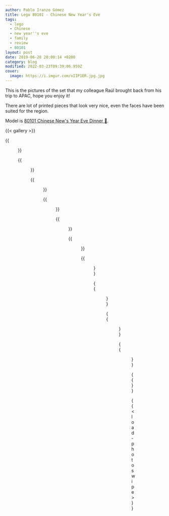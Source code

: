 ```yaml
---
author: Pablo Iranzo Gómez
title: Lego 80101 - Chinese New Year's Eve
tags:
  - lego
  - Chinese
  - new year''s eve
  - family
  - review
  - 80101
layout: post
date: 2019-06-28 20:00:14 +0200
category: blog
modified: 2022-03-23T09:39:06.959Z
cover:
  image: https://i.imgur.com/xIIP1ER.jpg.jpg
---
```


This is the pictures of the set that my colleague Raúl brought back from his trip to APAC, hope you enjoy it!

There are lot of printed pieces that look very nice, even the faces have been suited for the region.

Model is [80101 Chinese New's Year Eve Dinner 🛒](https://www.amazon.es/dp/B07KRFLDLN?tag=redken-21).

{{< gallery >}}

{{<figure src="https://i.imgur.com/xIIP1ERt.jpg" link="https://i.imgur.com/xIIP1ER.jpg.jpg" alt="Front view" >}}

{{<figure src="https://i.imgur.com/BjgRRlCt.jpg" link="https://i.imgur.com/BjgRRlC.jpg.jpg" alt="Grandma and kid" >}}

{{<figure src="https://i.imgur.com/Gmx6LsMt.jpg" link="https://i.imgur.com/Gmx6LsM.jpg.jpg" alt="Table food" >}}

{{<figure src="https://i.imgur.com/zn9Y7tOt.jpg" link="https://i.imgur.com/zn9Y7tO.jpg.jpg" alt="Grandpa and mother" >}}

{{<figure src="https://i.imgur.com/XkDeqSUt.jpg" link="https://i.imgur.com/XkDeqSU.jpg.jpg" alt="Family pictures and bookshelf" >}}

{{<figure src="https://i.imgur.com/wLlgJmjt.jpg" link="https://i.imgur.com/wLlgJmj.jpg.jpg" alt="Little girl smiling" >}}

{{<figure src="https://i.imgur.com/kFHfF5st.jpg" link="https://i.imgur.com/kFHfF5s.jpg.jpg" alt="Couch and corner with the window blinds and curtains" >}}

{{<figure src="https://i.imgur.com/mgpsRrTt.jpg" link="https://i.imgur.com/mgpsRrT.jpg.jpg" alt="Entrance and bookshelf" >}}

{{<figure src="https://i.imgur.com/BSoWyVVt.jpg" link="https://i.imgur.com/BSoWyVV.jpg.jpg" alt="Entry door details" >}}

{{<figure src="https://i.imgur.com/0GDUcbWt.jpg" link="https://i.imgur.com/0GDUcbW.jpg.jpg" alt="Aerial view" >}}

{{</gallery>}}

{{< load-photoswipe >}}
